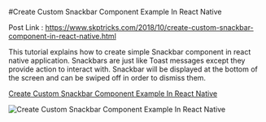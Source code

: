 #Create Custom Snackbar Component Example In React Native

Post Link : https://www.skptricks.com/2018/10/create-custom-snackbar-component-in-react-native.html

This tutorial explains how to create simple Snackbar component in react native application. Snackbars are just like Toast messages except they provide action to interact with. Snackbar will be displayed at the bottom of the screen and can be swiped off in order to dismiss them.

<a href="https://www.skptricks.com/2018/10/create-custom-snackbar-component-in-react-native.html" >Create Custom Snackbar Component Example In React Native </a>

<img src="https://2.bp.blogspot.com/-93jY0dxBGR4/W8NnVz92VSI/AAAAAAAACBc/q77WAtv-Xb0LGsSOBxGRrU1d1QXyYVT6ACLcBGAs/s640/snack.png" title="Create Custom Snackbar Component Example In React Native" />  
